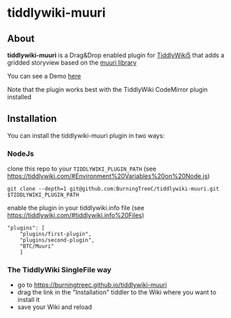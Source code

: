 # tiddlywiki-muuri

## About

**tiddlywiki-muuri** is a Drag&Drop enabled plugin for [TiddlyWiki5](https://tiddlywiki.com) that adds a gridded storyview based on the [muuri library](https://muuri.dev)

You can see a Demo [here](https://burningtreec.github.io/tiddlywiki-muuri)

Note that the plugin works best with the TiddlyWiki CodeMirror plugin installed

## Installation

You can install the tiddlywiki-muuri plugin in two ways:

### NodeJs

clone this repo to your `TIDDLYWIKI_PLUGIN_PATH` (see https://tiddlywiki.com/#Environment%20Variables%20on%20Node.js)

```
git clone --depth=1 git@github.com:BurningTreeC/tiddlywiki-muuri.git $TIDDLYWIKI_PLUGIN_PATH
```

enable the plugin in your tiddlywiki.info file (see https://tiddlywiki.com/#tiddlywiki.info%20Files)

```
"plugins": [
	"plugins/first-plugin",
	"plugins/second-plugin",
	"BTC/Muuri"
	]
```

### The TiddlyWiki SingleFile way

- go to https://burningtreec.github.io/tiddlywiki-muuri
- drag the link in the "Installation" tiddler to the Wiki where you want to install it
- save your Wiki and reload

